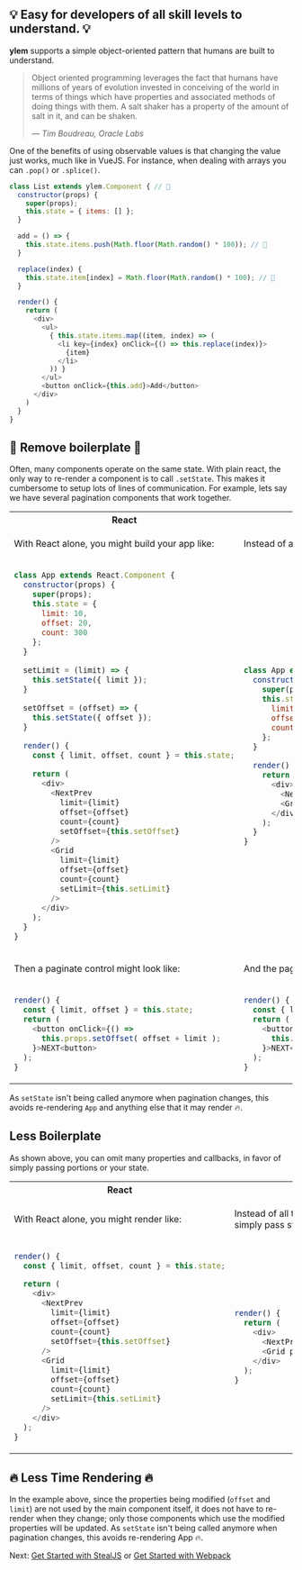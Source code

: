 ## 💡 Easy for developers of all skill levels to understand. 💡

**ylem** supports a simple object-oriented pattern that humans are built to understand.

> Object oriented programming leverages the fact that humans have millions of years of evolution invested in conceiving of the world in terms of things which have properties and associated methods of doing things with them. A salt shaker has a property of the amount of salt in it, and can be shaken.
>
> &mdash; <cite>Tim Boudreau, Oracle Labs</cite>

One of the benefits of using observable values is that changing the value just works, much like in VueJS. For instance, when dealing with arrays you can `.pop()` or `.splice()`.

```js
class List extends ylem.Component { // 👀
  constructor(props) {
    super(props);
    this.state = { items: [] };
  }

  add = () => {
    this.state.items.push(Math.floor(Math.random() * 100)); // 👀
  }

  replace(index) {
    this.state.item[index] = Math.floor(Math.random() * 100); // 👀
  }

  render() {
    return (
      <div>
        <ul>
          { this.state.items.map((item, index) => (
            <li key={index} onClick={() => this.replace(index)}>
              {item}
            </li>
          )) }
        </ul>
        <button onClick={this.add}>Add</button>
      </div>
    )
  }
}
```

## 💆 Remove boilerplate 💆

Often, many components operate on the same state. With plain react, the only way to re-render a component is to call `.setState`. This makes it cumbersome to setup lots of lines of communication. For example, lets say we have several pagination components that work together.

<table>
<tr><th>React</th><th>ylem</th></tr>
<tr>
<td>

With React alone, you might build your app like:

</td>
<td>

Instead of all the boilerplate, you can simply pass state:

</td>
</tr>
<tr>
<td>

```js
class App extends React.Component {
  constructor(props) {
    super(props);
    this.state = {
      limit: 10,
      offset: 20,
      count: 300
    };
  }

  setLimit = (limit) => {
    this.setState({ limit });
  }

  setOffset = (offset) => {
    this.setState({ offset });
  }

  render() {
    const { limit, offset, count } = this.state;

    return (
      <div>
        <NextPrev
          limit={limit}
          offset={offset}
          count={count}
          setOffset={this.setOffset}
        />
        <Grid
          limit={limit}
          offset={offset}
          count={count}
          setLimit={this.setLimit}
        />
      </div>
    );
  }
}
```

</td>
<td>

```js
class App extends ylem.Component {
  constructor(props) {
    super(props);
    this.state = {
      limit: 10,
      offset: 20,
      count: 300
    };
  }

  render() {
    return (
      <div>
        <NextPrev paginate={this.state} />
        <Grid paginate={this.state} />
      </div>
    );
  }
}
```

</td>
</tr>
<tr>
<td>

Then a paginate control might look like:

</td>
<td>

And the paginate control would look like:

</td>
</tr>
<tr>
<td>

```js
render() {
  const { limit, offset } = this.state;
  return (
    <button onClick={() =>
      this.props.setOffset( offset + limit );
    }>NEXT<button>
  );
}
```

</td>
<td>

```js
render() {
  const { limit, offset } = this.props.paginate;
  return (
    <button onClick={() =>
      this.props.paginate.offset = ( offset + limit )
    }>NEXT<button>
  );
}
```

</td>
</tr>
</table>

As `setState` isn't being called anymore when pagination changes, this avoids re-rendering `App` and anything else that it may render 🔥.

## Less Boilerplate

As shown above, you can omit many properties and callbacks, in favor of simply passing portions or your state.

<table>
<tr><th>React</th><th>ylem</th></tr>
<tr>
<td>

With React alone, you might render like:

</td>
<td>

Instead of all the boilerplate, you can simply pass state:

</td>
</tr>
<tr>
<td>

```js
render() {
  const { limit, offset, count } = this.state;

  return (
    <div>
      <NextPrev
        limit={limit}
        offset={offset}
        count={count}
        setOffset={this.setOffset}
      />
      <Grid
        limit={limit}
        offset={offset}
        count={count}
        setLimit={this.setLimit}
      />
    </div>
  );
}
```

</td>
<td>

```js
render() {
  return (
    <div>
      <NextPrev paginate={this.state} />
      <Grid paginate={this.state} />
    </div>
  );
}
```

</td>
</tr>
</table>

## 🔥 Less Time Rendering 🔥

In the example above, since the properties being modified (`offset` and `limit`) are not used by the main component itself, it does not have to re-render when they change; only those components which use the modified properties will be updated. As `setState` isn't being called anymore when pagination changes, this avoids re-rendering App 🔥.

Next: [Get Started with StealJS](./getting-started-steal.md) or [Get Started with Webpack](./getting-started-webpack.md)
